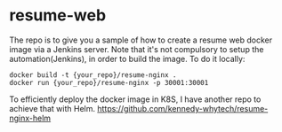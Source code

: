 # resume-web
The repo is to give you a sample of how to create a resume web docker image via a Jenkins server. Note that it's not compulsory to setup the automation(Jenkins), in order to build the image. To do it locally:
```
docker build -t {your_repo}/resume-nginx .
docker run {your_repo}/resume-nginx -p 30001:30001
```

To efficiently deploy the docker image in K8S, I have another repo to achieve that with Helm. https://github.com/kennedy-whytech/resume-nginx-helm
